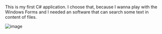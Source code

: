 This is my first C# application. I choose that, because I wanna play with the Windows Forms and I needed an software that can search some text in content of files.

![image](https://github.com/GameAreaCZ/Files-Content-Search/assets/82257025/30fb7441-5f48-4ba4-8f06-ff4f989bf092)
